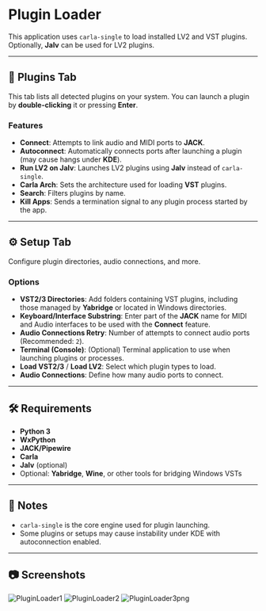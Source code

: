 # Plugin Loader

This application uses `carla-single` to load installed LV2 and VST plugins. Optionally, **Jalv** can be used for LV2 plugins.

---

## 🔌 Plugins Tab

This tab lists all detected plugins on your system. You can launch a plugin by **double-clicking** it or pressing **Enter**.

### Features

- **Connect**: Attempts to link audio and MIDI ports to **JACK**.
- **Autoconnect**: Automatically connects ports after launching a plugin (may cause hangs under **KDE**).
- **Run LV2 on Jalv**: Launches LV2 plugins using **Jalv** instead of `carla-single`.
- **Carla Arch**: Sets the architecture used for loading **VST** plugins.
- **Search**: Filters plugins by name.
- **Kill Apps**: Sends a termination signal to any plugin process started by the app.

---

## ⚙️ Setup Tab

Configure plugin directories, audio connections, and more.

### Options

- **VST2/3 Directories**: Add folders containing VST plugins, including those managed by **Yabridge** or located in Windows directories.
- **Keyboard/Interface Substring**: Enter part of the **JACK** name for MIDI and Audio interfaces to be used with the **Connect** feature.
- **Audio Connections Retry**: Number of attempts to connect audio ports (Recommended: `2`).
- **Terminal (Console)**: (Optional) Terminal application to use when launching plugins or processes.
- **Load VST2/3** / **Load LV2**: Select which plugin types to load.
- **Audio Connections**: Define how many audio ports to connect.

---

## 🛠️ Requirements
- **Python 3**
- **WxPython**
- **JACK/Pipewire**
- **Carla**
- **Jalv** (optional)
- Optional: **Yabridge**, **Wine**, or other tools for bridging Windows VSTs

---

## 📌 Notes

- `carla-single` is the core engine used for plugin launching.
- Some plugins or setups may cause instability under KDE with autoconnection enabled.

---

## 📷 Screenshots
![PluginLoader1](https://github.com/user-attachments/assets/51ed83e3-9bdc-4aa6-a379-6a2e26a209ba)
![PluginLoader2](https://github.com/user-attachments/assets/40576dda-0da2-4c5c-9412-a7dfc78b5a5c)
![PluginLoader3png](https://github.com/user-attachments/assets/6262953d-c3d4-4992-af08-3dbd0dc11d53)


